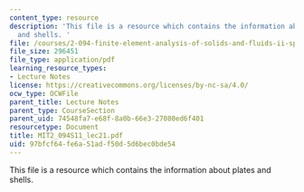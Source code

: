 ```yaml
---
content_type: resource
description: 'This file is a resource which contains the information about plates
  and shells. '
file: /courses/2-094-finite-element-analysis-of-solids-and-fluids-ii-spring-2011/97bfcf64fe6a51adf50d5d6bec0bde54_MIT2_094S11_lec21.pdf
file_size: 296451
file_type: application/pdf
learning_resource_types:
- Lecture Notes
license: https://creativecommons.org/licenses/by-nc-sa/4.0/
ocw_type: OCWFile
parent_title: Lecture Notes
parent_type: CourseSection
parent_uid: 74548fa7-e68f-8a0b-66e3-27080ed6f401
resourcetype: Document
title: MIT2_094S11_lec21.pdf
uid: 97bfcf64-fe6a-51ad-f50d-5d6bec0bde54
---
```

This file is a resource which contains the information about plates and shells. 